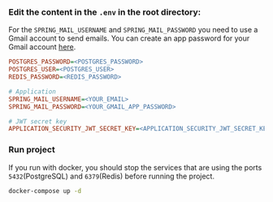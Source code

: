 ### Edit the content in the  `.env` in the root directory:
For the `SPRING_MAIL_USERNAME` and `SPRING_MAIL_PASSWORD` you need to use a Gmail account to send emails. You can create an app password for your Gmail account [here](https://myaccount.google.com/apppasswords).
```ini
POSTGRES_PASSWORD=<POSTGRES_PASSWORD>
POSTGRES_USER=<POSTGRES_USER>
REDIS_PASSWORD=<REDIS_PASSWORD>

# Application
SPRING_MAIL_USERNAME=<YOUR_EMAIL>
SPRING_MAIL_PASSWORD=<YOUR_GMAIL_APP_PASSWORD>

# JWT secret key 
APPLICATION_SECURITY_JWT_SECRET_KEY=<APPLICATION_SECURITY_JWT_SECRET_KEY>
```

### Run project
If you run with docker, you should stop the services that are using the ports `5432`(PostgreSQL) and `6379`(Redis) before running the project.

```bash
docker-compose up -d
```
